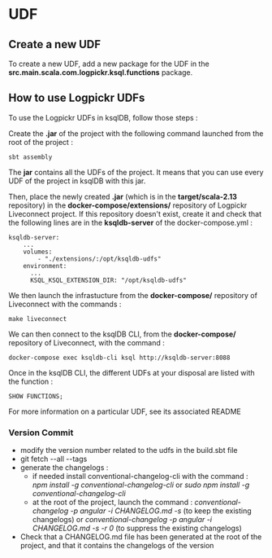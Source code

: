 # UDF

## Create a new UDF

To create a new UDF, add a new package for the UDF in the **src.main.scala.com.logpickr.ksql.functions** package.

## How to use Logpickr UDFs

To use the Logpickr UDFs in ksqlDB, follow those steps :

Create the **.jar** of the project with the following command launched from the root of the project :

``` 
sbt assembly
```

The **jar** contains all the UDFs of the project. It means that you can use every UDF of the project in ksqlDB with this jar.

Then, place the newly created **.jar** (which is in the **target/scala-2.13** repository) in the **docker-compose/extensions/** repository of Logpickr Liveconnect project. If this repository doesn't exist, create it and check that the following lines are in the **ksqldb-server** of the docker-compose.yml :

``` 
ksqldb-server:
    ...
    volumes:
        - "./extensions/:/opt/ksqldb-udfs"
    environment:
      ...
      KSQL_KSQL_EXTENSION_DIR: "/opt/ksqldb-udfs"
```

We then launch the infrastucture from the **docker-compose/** repository of Liveconnect with the commands :

``` 
make liveconnect
```

We can then connect to the ksqlDB CLI, from the **docker-compose/** repository of Liveconnect, with the command :

``` 
docker-compose exec ksqldb-cli ksql http://ksqldb-server:8088
```

Once in the ksqlDB CLI, the different UDFs at your disposal are listed with the function : 

``` 
SHOW FUNCTIONS;
```

For more information on a particular UDF, see its associated README

### Version Commit

* modify the version number related to the udfs in the build.sbt file
* git fetch --all --tags
* generate the changelogs :
    * if needed install conventional-changelog-cli with the command : *npm install -g conventional-changelog-cli* or *sudo npm install -g conventional-changelog-cli*
    * at the root of the project, launch the command : *conventional-changelog -p angular -i CHANGELOG.md -s* (to keep the existing changelogs) or *conventional-changelog -p angular -i CHANGELOG.md -s -r 0* (to suppress the existing changelogs)
* Check that a CHANGELOG.md file has been generated at the root of the project, and that it contains the changelogs of the version